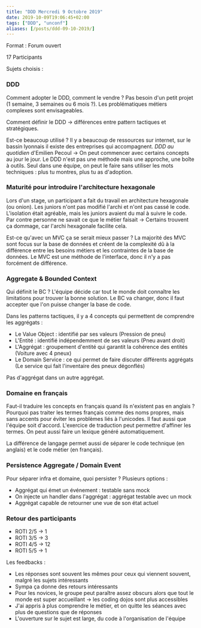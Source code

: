```yaml
---
title: "DDD Mercredi 9 Octobre 2019"
date: 2019-10-09T19:06:45+02:00
tags: ["DDD", "unconf"]
aliases: [/posts/ddd-09-10-2019/]
---
```


Format : Forum ouvert

17 Participants

Sujets choisis :

### DDD

Comment adopter le DDD, comment le vendre ? Pas besoin d'un petit projet (1 semaine, 3 semaines ou 6 mois ?).
Les problématiques métiers complexes sont envisageables.

Comment définir le DDD -> différences entre pattern tactiques et stratégiques.

Est-ce beaucoup utilisé ? Il y a beaucoup de ressources sur internet, sur le bassin lyonnais il existe des entreprises
qui accompagnent. *DDD au quotidien* d'Emilien Pecoul -> On peut commencer avec certains concepts au jour le jour. Le
DDD n'est pas une méthode mais une approche, une boîte à outils. Seul dans une équipe, on peut le faire sans utiliser
les mots techniques : plus tu montres, plus tu as d'adoption.

###  Maturité pour introduire l'architecture hexagonale

Lors d'un stage, un participant a fait du travail en architecture hexagonale (ou onion). Les juniors n'ont pas modifié
l'archi et n'ont pas cassé le code. L'isolation était agréable, mais les juniors avaient du mal à suivre le code.
Par contre personne ne savait ce que le métier faisait -> Certains trouvent ça dommage, car l'archi hexagonale facilite
cela.

Est-ce qu'avec un MVC ça se serait mieux passer ? La majorité des MVC sont focus sur la base de données et créent de la
complexité dû à la différence entre les besoins métiers et les contraintes de la base de données. Le MVC est une méthode
de l'interface, donc il n'y a pas forcément de différence.

### Aggregate & Bounded Context

Qui définit le BC ? L'équipe décide car tout le monde doit connaître les limitations pour trouver la bonne solution. Le
BC va changer, donc il faut accepter que l'on puisse changer la base de code.

Dans les patterns tactiques, il y a 4 concepts qui permettent de comprendre les aggrégats :

- Le Value Object : identifié par ses valeurs (Pression de pneu)
- L'Entité : identifié indépendemment de ses valeurs (Pneu avant droit)
- L'Aggrégat : groupement d'entité qui garantit la cohérence des entités (Voiture avec 4 pneux)
- Le Domain Service : ce qui permet de faire discuter différents aggrégats (Le service qui fait l'inventaire des pneux dégonflés)

Pas d'aggrégat dans un autre aggrégat.

### Domaine en français

Faut-il traduire les concepts en français quand ils n'existent pas en anglais ? Pourquoi pas traiter les termes français comme
des noms propres, mais sans accents pour éviter les problèmes liés à l'unicodes. Il faut aussi que l'équipe soit d'accord.
L'exercice de traduction peut permettre d'affiner les termes. On peut aussi faire un lexique généré automatiquement.

La différence de langage permet aussi de séparer le code technique (en anglais) et le code métier (en français).

### Persistence Aggregate / Domain Event

Pour séparer infra et domaine, quoi persister ? Plusieurs options :

- Aggrégat qui émet un événement : testable sans mock
- On injecte un handler dans l'aggrégat : aggrégat testable avec un mock
- Aggrégat capable de retourner une vue de son état actuel

### Retour des participants

- ROTI 2/5 -> 1
- ROTI 3/5 -> 3
- ROTI 4/5 -> 12
- ROTI 5/5 -> 1

Les feedbacks :

- Les réponses sont souvent les mêmes pour ceux qui viennent souvent, malgré les sujets intéressants
- Sympa ça donne des retours intéressants
- Pour les novices, le groupe peut paraître assez obscurs alors que tout le monde est super accueillant -> les coding dojos sont plus accessibles
- J'ai appris à plus comprendre le métier, et on quitte les séances avec plus de questions que de réponses
- L'ouverture sur le sujet est large, du code à l'organisation de l'équipe
